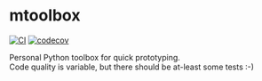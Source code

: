 # mtoolbox

[![CI][ci-badge]][ci-url]
[![codecov][cov-badge]][cov-url]

Personal Python toolbox for quick prototyping.  
Code quality is variable, but there should be at-least some tests :-)

[ci-badge]: https://github.com/maxmouchet/mtoolbox/workflows/CI/badge.svg
[ci-url]: https://github.com/maxmouchet/mtoolbox/actions?query=workflow%3ACI

[cov-badge]: https://codecov.io/gh/maxmouchet/mtoolbox/branch/master/graph/badge.svg
[cov-url]: https://codecov.io/gh/maxmouchet/mtoolbox
